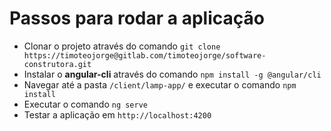 # Passos para rodar a aplicação

- Clonar o projeto através do comando `git clone https://timoteojorge@gitlab.com/timoteojorge/software-construtora.git` 
- Instalar o **angular-cli** através do comando `npm install -g @angular/cli`
- Navegar até a pasta `/client/lamp-app/` e executar o comando `npm install`
- Executar o comando `ng serve`
- Testar a aplicação em `http://localhost:4200`
